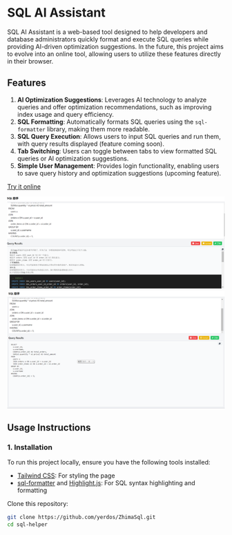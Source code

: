 # SQL AI Assistant

SQL AI Assistant is a web-based tool designed to help developers and database administrators quickly format and execute SQL queries while providing AI-driven optimization suggestions. In the future, this project aims to evolve into an online tool, allowing users to utilize these features directly in their browser.

## Features

1. **AI Optimization Suggestions**: Leverages AI technology to analyze queries and offer optimization recommendations, such as improving index usage and query efficiency.
2. **SQL Formatting**: Automatically formats SQL queries using the `sql-formatter` library, making them more readable.
3. **SQL Query Execution**: Allows users to input SQL queries and run them, with query results displayed (feature coming soon).
4. **Tab Switching**: Users can toggle between tabs to view formatted SQL queries or AI optimization suggestions.
5. **Simple User Management**: Provides login functionality, enabling users to save query history and optimization suggestions (upcoming feature).

[Try it online](https://www.sesamesql.com)

![SQL AI Assistant Interface](./screenshot/1.png)
![SQL AI Assistant Interface](./screenshot/2.png)

## Usage Instructions

### 1. Installation

To run this project locally, ensure you have the following tools installed:

- [Tailwind CSS](https://tailwindcss.com/): For styling the page
- [sql-formatter](https://github.com/sql-formatter-org/sql-formatter) and [Highlight.js](https://highlightjs.org/): For SQL syntax highlighting and formatting

Clone this repository:

```bash
git clone https://github.com/yerdos/ZhimaSql.git
cd sql-helper
